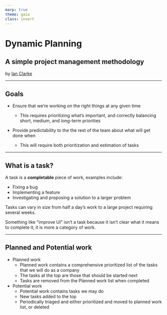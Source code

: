 ```yaml
---
marp: true
theme: gaia
class: invert
---
```


# Dynamic Planning

## A simple project management methodology

by [Ian Clarke](https://blog.locut.us/about)

---

## Goals

* Ensure that we’re working on the right things at any given time
  * This requires prioritizing what’s important, and correctly balancing short, medium, and long-term priorities

* Provide predictability to the the rest of the team about what will get done when
  * This will require both prioritization and estimation of tasks


---

## What is a task?

A task is a **completable** piece of work, examples include:
* Fixing a bug
* Implementing a feature
* Investigating and proposing a solution to a larger problem

Tasks can vary in size from half a day’s work to a large project requiring several weeks.

Something like “improve UI” isn’t a task because it isn’t clear what it means to complete it, it is more a category of work.

---

## Planned and Potential work

* Planned work
  * Planned work contains a comprehensive prioritized list of the tasks that we will do as a company
  * The tasks at the top are those that should be started next
  * Tasks are removed from the Planned work list when completed
* Potential work
  * Potential work contains tasks we may do
  * New tasks added to the top
  * Periodically triaged and either prioritized and moved to planned work list, or deleted